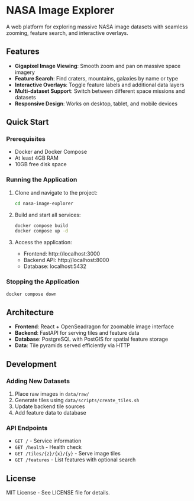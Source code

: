 # NASA Image Explorer

A web platform for exploring massive NASA image datasets with seamless zooming, feature search, and interactive overlays.

## Features

- **Gigapixel Image Viewing**: Smooth zoom and pan on massive space imagery
- **Feature Search**: Find craters, mountains, galaxies by name or type
- **Interactive Overlays**: Toggle feature labels and additional data layers
- **Multi-dataset Support**: Switch between different space missions and datasets
- **Responsive Design**: Works on desktop, tablet, and mobile devices

## Quick Start

### Prerequisites

- Docker and Docker Compose
- At least 4GB RAM
- 10GB free disk space

### Running the Application

1. Clone and navigate to the project:
   ```bash
   cd nasa-image-explorer
   ```

2. Build and start all services:
   ```bash
   docker compose build
   docker compose up -d
   ```

3. Access the application:
   - Frontend: http://localhost:3000
   - Backend API: http://localhost:8000
   - Database: localhost:5432

### Stopping the Application

```bash
docker compose down
```

## Architecture

- **Frontend**: React + OpenSeadragon for zoomable image interface
- **Backend**: FastAPI for serving tiles and feature data
- **Database**: PostgreSQL with PostGIS for spatial feature storage
- **Data**: Tile pyramids served efficiently via HTTP

## Development

### Adding New Datasets

1. Place raw images in `data/raw/`
2. Generate tiles using `data/scripts/create_tiles.sh`
3. Update backend tile sources
4. Add feature data to database

### API Endpoints

- `GET /` - Service information
- `GET /health` - Health check
- `GET /tiles/{z}/{x}/{y}` - Serve image tiles
- `GET /features` - List features with optional search

## License

MIT License - See LICENSE file for details.

